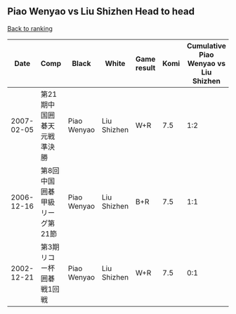 ## Piao Wenyao vs Liu Shizhen Head to head

[Back to ranking](../../index.md)




| **Date** | **Comp** | **Black** | **White** | **Game result** | **Komi** | **Cumulative Piao Wenyao vs Liu Shizhen** | **Piao Wenyao streak** | **Liu Shizhen streak** | 
| --- | --- | --- | --- | --- | --- | --- | --- | --- |
| 2007-02-05 | 第21期中国囲碁天元戦準決勝 | Piao Wenyao | Liu Shizhen | W+R | 7.5 | 1:2 | 0 | 1 | 
| 2006-12-16 | 第8回中国囲碁甲級リーグ第21節 | Piao Wenyao | Liu Shizhen | B+R | 7.5 | 1:1 | 1 | 0 | 
| 2002-12-21 | 第3期リコー杯囲碁戦1回戦 | Piao Wenyao | Liu Shizhen | W+R | 7.5 | 0:1 | 0 | 1 |




